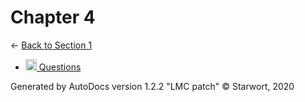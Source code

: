 <style>img{height:18px;margin-bottom:-3px}</style>
# Chapter 4

← [Back to Section 1](..)

- [![MD file](https://img.icons8.com/windows/512/4a90e2/regular-document.png) Questions](questions.html)

Generated by AutoDocs version 1.2.2 "LMC patch" © Starwort, 2020
